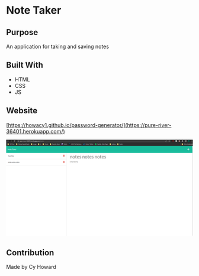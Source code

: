 # Note Taker

## Purpose
An application for taking and saving notes

## Built With
* HTML
* CSS
* JS

## Website
[https://howacy1.github.io/password-generator/](https://pure-river-36401.herokuapp.com/)

![Note Taker](notes.PNG)
## Contribution
Made by Cy Howard
